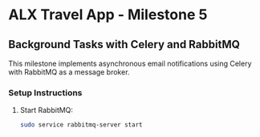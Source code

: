 # ALX Travel App - Milestone 5

## Background Tasks with Celery and RabbitMQ

This milestone implements asynchronous email notifications using Celery with RabbitMQ as a message broker.

### Setup Instructions

1. Start RabbitMQ:
   ```bash
   sudo service rabbitmq-server start
